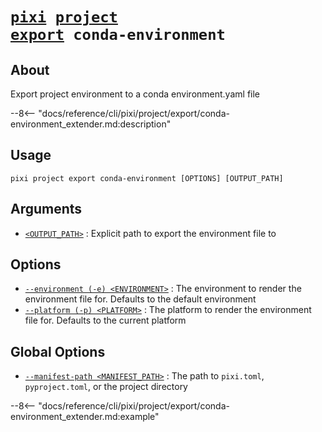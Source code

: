 # <code>[pixi](../../../pixi.md) [project](../../project.md) [export](../export.md) conda-environment</code>

## About
Export project environment to a conda environment.yaml file

--8<-- "docs/reference/cli/pixi/project/export/conda-environment_extender.md:description"

## Usage
```
pixi project export conda-environment [OPTIONS] [OUTPUT_PATH]
```

## Arguments
- <a id="arg-<OUTPUT_PATH>" href="#arg-<OUTPUT_PATH>">`<OUTPUT_PATH>`</a>
:  Explicit path to export the environment file to

## Options
- <a id="arg---environment" href="#arg---environment">`--environment (-e) <ENVIRONMENT>`</a>
:  The environment to render the environment file for. Defaults to the default environment
- <a id="arg---platform" href="#arg---platform">`--platform (-p) <PLATFORM>`</a>
:  The platform to render the environment file for. Defaults to the current platform

## Global Options
- <a id="arg---manifest-path" href="#arg---manifest-path">`--manifest-path <MANIFEST_PATH>`</a>
:  The path to `pixi.toml`, `pyproject.toml`, or the project directory

--8<-- "docs/reference/cli/pixi/project/export/conda-environment_extender.md:example"
